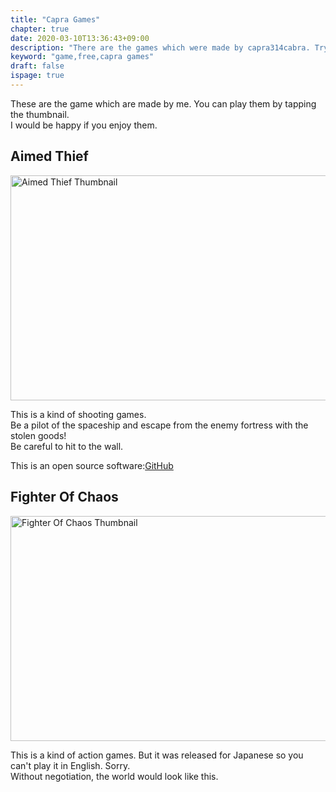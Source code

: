 ```yaml
---
title: "Capra Games"
chapter: true
date: 2020-03-10T13:36:43+09:00
description: "There are the games which were made by capra314cabra. Try it!"
keyword: "game,free,capra games"
draft: false
ispage: true
---
```


These are the game which are made by me. You can play them by tapping the thumbnail.  
I would be happy if you enjoy them.

## Aimed Thief

<a href="https://capra314cabra.github.io/en/games/aimed-thief">
    <img src="https://capra314cabra.github.io/images/games/aimed-thief-thumb.png" alt="Aimed Thief Thumbnail" class="center" width="640" height="360" />
</a>

This is a kind of shooting games.  
Be a pilot of the spaceship and escape from the enemy fortress with the stolen goods!  
Be careful to hit to the wall.

This is an open source software:[GitHub](https://github.com/capra314cabra/AimedThief)

## Fighter Of Chaos

<a href="https://capra314cabra.github.io/games/fighter-of-chaos">
    <img src="https://capra314cabra.github.io/images/games/fighter-of-chaos-thumb.png" alt="Fighter Of Chaos Thumbnail" class="center" width="640" height="360" />
</a>

This is a kind of action games. But it was released for Japanese so you can't play it in English. Sorry.  
Without negotiation, the world would look like this.
